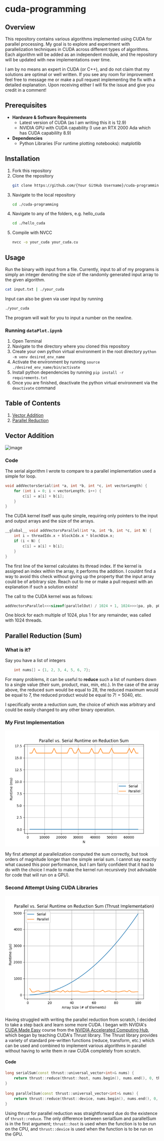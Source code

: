 # cuda-programming

## Overview

This repository contains various algorithms implemented using CUDA for parallel processing. My goal is to explore and experiment with parallelization techniques in CUDA across different types of algorithms. Each algorithm will be added as an independent module, and the repository will be updated with new implementations over time.  

I am by no means an expert in CUDA (or C++), and do not claim that my solutions are optimal or well written. If you see any room for improvement feel free to message me or make a pull request implementing the fix with a detailed explanation. Upon receiving either I will fix the issue and give you credit in a comment!

## Prerequisites
- **Hardware & Software Requirements**
  - Latest version of CUDA (as I am writing this it is 12.9)
  - NVIDIA GPU with CUDA capability (I use an RTX 2000 Ada which has CUDA capabililty 8.9)
- **Dependencies**
  - Python Libraries (For runtime plotting notebooks): matplotlib
 
## Installation
1. Fork this repository
2. Clone the repository
   ```bash
   git clone https://github.com/{Your GitHub Username}/cuda-programming
   ```
3. Navigate to the local repository
   ```bash
   cd ./cuda-programming
   ```
4. Navigate to any of the folders, e.g. hello_cuda
   ```bash
   cd ./hello_cuda
   ```
5. Compile with NVCC
   ```bash
   nvcc -o your_cuda your_cuda.cu
   ```
## Usage
Run the binary with input from a file. Currently, input to all of my programs is simply an integer denoting the size of the randomly generated input array to the given algorithm.
```bash
cat input.txt | ./your_cuda
```
Input can also be given via user input by running
```bash
./your_cuda
```
The program will wait for you to input a number on the newline.

### Running ```dataPlot.ipynb```
1. Open Terminal
2. Navigate to the directory where you cloned this repository
3. Create your own python virtual environment in the root directory
```python -m venv desired_env_name```
4. Activate the environment by running 
```source ./desired_env_name/bin/activate```
5. Install python dependencies by running
```pip install -r requirements.txt```
6. Once you are finished, deactivate the python virtual environment via the ```deactivate``` command

## Table of Contents
1. [Vector Addition](#vector-addition)
2. [Parallel Reduction](#parallel-reduction)

## Vector Addition
<img width="640" height="480" alt="image" src="https://github.com/user-attachments/assets/0cfe47d3-f71a-4ac1-8c90-1008e61776d4" />
  
### Code
The serial algorithm I wrote to compare to a parallel implementation used a simple for loop.

```c++
void addVectorsSerial(int *a, int *b, int *c, int vectorLength) {
    for (int i = 0; i < vectorLength; i++) {
        c[i] = a[i] + b[i];
    }
}
```

The CUDA kernel itself was quite simple, requiring only pointers to the input and output arrays and the size of the arrays.
```c++
__global__ void addVectorsParallel(int *a, int *b, int *c, int N) {
    int i = threadIdx.x + blockIdx.x * blockDim.x;
    if (i < N) {
        c[i] = a[i] + b[i];
    }
}
```
The first line of the kernel calculates its thread index. If the kernel is assigned an index within the array, it performs the addition. I couldnt find a way to avoid this check without giving up the property that the input array could be of arbitrary size. Reach out to me or make a pull request with an explanation if such a solution exists!  

The call to the CUDA kernel was as follows:

```c++
addVectorsParallel<<<sizeof(parallelOut) / 1024 + 1, 1024>>>(pa, pb, pOut, N);
```

One block for each multiple of 1024, plus 1 for any remainder, was called with 1024 threads.

## Parallel Reduction (Sum)
### What is it?
Say you have a list of integers
```c++
    int nums[] = {1, 2, 3, 4, 5, 6, 7};
```

For many problems, it can be useful to **reduce** such a list of numbers down to a single value (their sum, product, max, min, etc.). In the case of the array above, the reduced sum would be equal to $28$, the reduced maximum would be equal to $7$, the reduced product would be equal to $7! = 5040$, etc.

I specifically wrote a reduction *sum*, the choice of which was arbitrary and could be easily changed to any other binary operation.

### My First Implementation

![alt text](./parallel_reduction/runtime_plot_after_block_implementation.png)

My first attempt at parallelization computed the sum correctly, but took orders of magnitude longer than the simple serial sum. I cannot say exactly what caused this poor performance, but I am fairly confident that it had to do with the choice I made to make the kernel run recursively (not advisable for code that will run on a GPU).

### Second Attempt Using CUDA Libraries

![alt text](<Runtime Plots/Parallel Reduction/pr_thrust_runtime_plot_max_100.png>)

Having struggled with writing the parallel reduction from scratch, I decided to take a step back and learn some more CUDA. I began with NVIDIA's [CUDA Made Easy](https://github.com/NVIDIA/accelerated-computing-hub/tree/main/gpu-cpp-tutorial) course from the [NVIDIA Accelerated Computing Hub](https://github.com/NVIDIA/accelerated-computing-hub/tree/main), which began by teaching CUDA's Thrust library. The Thrust library provides a variety of standard pre-written functions (reduce, transform, etc.) which can be used and combined to implement various algorithms in parallel without having to write them in raw CUDA completely from scratch.

#### Code
```c++
long serialSum(const thrust::universal_vector<int>& nums) {
    return thrust::reduce(thrust::host, nums.begin(), nums.end(), 0, thrust::plus<int>{});
}

long parallelSum(const thrust::universal_vector<int>& nums) {
    return thrust::reduce(thrust::device, nums.begin(), nums.end(), 0, thrust::plus<int>{});
}
```

Using thrust for parallel reduction was straightforward due do the existence of ```thrust::reduce```. The only difference between serialSum and parallelSum is in the first argument; ```thrust::host``` is used when the function is to be run on the CPU, and ```thrust::device``` is used when the function is to be run on the GPU.

<!-- ### Final Implementation (with help)

TODO: -->


